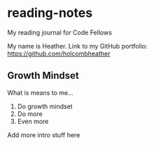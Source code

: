 # reading-notes
My reading journal for Code Fellows

My name is Heather. 
Link to my GitHub portfolio: https://github.com/holcombheather  

## Growth Mindset 

What is means to me...

1. Do growth mindset
2. Do more
3. Even more

Add more intro stuff here
